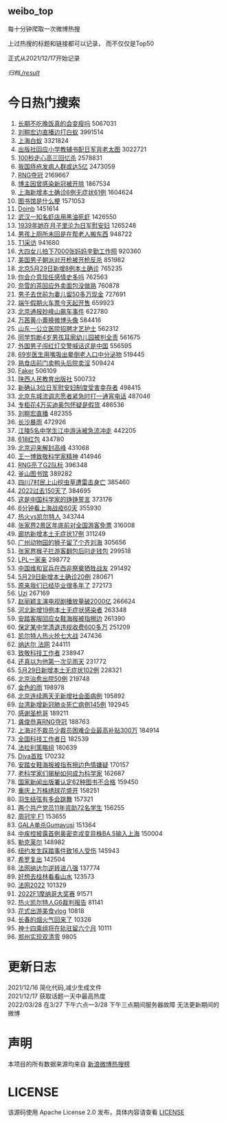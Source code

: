 weibo_top  
---
每十分钟爬取一次微博热搜  

上过热搜的标题和链接都可以记录， 而不仅仅是Top50

正式从2021/12/17开始记录  

*归档[./result](./result/)*

# 今日热门搜索  
1. [长期不吃晚饭真的会变瘦吗](https://s.weibo.com//weibo?q=%23%E9%95%BF%E6%9C%9F%E4%B8%8D%E5%90%83%E6%99%9A%E9%A5%AD%E7%9C%9F%E7%9A%84%E4%BC%9A%E5%8F%98%E7%98%A6%E5%90%97%23&Refer=top) 5067031
2. [刘畊宏边直播边打白蚁](https://s.weibo.com//weibo?q=%23%E5%88%98%E7%95%8A%E5%AE%8F%E8%BE%B9%E7%9B%B4%E6%92%AD%E8%BE%B9%E6%89%93%E7%99%BD%E8%9A%81%23&Refer=top) 3991514
3. [上海白蚁](https://s.weibo.com//weibo?q=%23%E4%B8%8A%E6%B5%B7%E7%99%BD%E8%9A%81%23&Refer=top) 3321824
4. [出版社回应小学教辅书配日军背老太图](https://s.weibo.com//weibo?q=%23%E5%87%BA%E7%89%88%E7%A4%BE%E5%9B%9E%E5%BA%94%E5%B0%8F%E5%AD%A6%E6%95%99%E8%BE%85%E4%B9%A6%E9%85%8D%E6%97%A5%E5%86%9B%E8%83%8C%E8%80%81%E5%A4%AA%E5%9B%BE%23&Refer=top) 3022721
5. [100秒走心高三回忆杀](https://s.weibo.com//weibo?q=%23100%E7%A7%92%E8%B5%B0%E5%BF%83%E9%AB%98%E4%B8%89%E5%9B%9E%E5%BF%86%E6%9D%80%23&Refer=top) 2578831
6. [我国痔疮发病人群或达5亿](https://s.weibo.com//weibo?q=%23%E6%88%91%E5%9B%BD%E7%97%94%E7%96%AE%E5%8F%91%E7%97%85%E4%BA%BA%E7%BE%A4%E6%88%96%E8%BE%BE5%E4%BA%BF%23&Refer=top) 2473059
7. [RNG夺冠](https://s.weibo.com//weibo?q=%23RNG%E5%A4%BA%E5%86%A0%23&Refer=top) 2169667
8. [博主因曾感染新冠被开除](https://s.weibo.com//weibo?q=%23%E5%8D%9A%E4%B8%BB%E5%9B%A0%E6%9B%BE%E6%84%9F%E6%9F%93%E6%96%B0%E5%86%A0%E8%A2%AB%E5%BC%80%E9%99%A4%23&Refer=top) 1867534
9. [上海新增本土确诊6例无症状61例](https://s.weibo.com//weibo?q=%23%E4%B8%8A%E6%B5%B7%E6%96%B0%E5%A2%9E%E6%9C%AC%E5%9C%9F%E7%A1%AE%E8%AF%8A6%E4%BE%8B%E6%97%A0%E7%97%87%E7%8A%B661%E4%BE%8B%23&Refer=top) 1604624
10. [图书馆是什么梗](https://s.weibo.com//weibo?q=%23%E5%9B%BE%E4%B9%A6%E9%A6%86%E6%98%AF%E4%BB%80%E4%B9%88%E6%A2%97%23&Refer=top) 1571053
11. [Doinb](https://s.weibo.com//weibo?q=Doinb&Refer=top) 1451614
12. [武汉一知名虾店用黑油死虾](https://s.weibo.com//weibo?q=%23%E6%AD%A6%E6%B1%89%E4%B8%80%E7%9F%A5%E5%90%8D%E8%99%BE%E5%BA%97%E7%94%A8%E9%BB%91%E6%B2%B9%E6%AD%BB%E8%99%BE%23&Refer=top) 1426550
13. [1939年她在月子里沦为日军慰安妇](https://s.weibo.com//weibo?q=%231939%E5%B9%B4%E5%A5%B9%E5%9C%A8%E6%9C%88%E5%AD%90%E9%87%8C%E6%B2%A6%E4%B8%BA%E6%97%A5%E5%86%9B%E6%85%B0%E5%AE%89%E5%A6%87%23&Refer=top) 1265248
14. [男孩上厕所未回是在帮老人搬东西](https://s.weibo.com//weibo?q=%23%E7%94%B7%E5%AD%A9%E4%B8%8A%E5%8E%95%E6%89%80%E6%9C%AA%E5%9B%9E%E6%98%AF%E5%9C%A8%E5%B8%AE%E8%80%81%E4%BA%BA%E6%90%AC%E4%B8%9C%E8%A5%BF%23&Refer=top) 948722
15. [T1采访](https://s.weibo.com//weibo?q=T1%E9%87%87%E8%AE%BF&Refer=top) 941680
16. [大四女儿拍下7000张妈妈辛勤工作照](https://s.weibo.com//weibo?q=%23%E5%A4%A7%E5%9B%9B%E5%A5%B3%E5%84%BF%E6%8B%8D%E4%B8%8B7000%E5%BC%A0%E5%A6%88%E5%A6%88%E8%BE%9B%E5%8B%A4%E5%B7%A5%E4%BD%9C%E7%85%A7%23&Refer=top) 920360
17. [美国男子朝派对开枪被开枪反杀](https://s.weibo.com//weibo?q=%23%E7%BE%8E%E5%9B%BD%E7%94%B7%E5%AD%90%E6%9C%9D%E6%B4%BE%E5%AF%B9%E5%BC%80%E6%9E%AA%E8%A2%AB%E5%BC%80%E6%9E%AA%E5%8F%8D%E6%9D%80%23&Refer=top) 851982
18. [北京5月29日新增8例本土确诊](https://s.weibo.com//weibo?q=%23%E5%8C%97%E4%BA%AC5%E6%9C%8829%E6%97%A5%E6%96%B0%E5%A2%9E8%E4%BE%8B%E6%9C%AC%E5%9C%9F%E7%A1%AE%E8%AF%8A%23&Refer=top) 765235
19. [你会介意现任感情史多吗](https://s.weibo.com//weibo?q=%23%E4%BD%A0%E4%BC%9A%E4%BB%8B%E6%84%8F%E7%8E%B0%E4%BB%BB%E6%84%9F%E6%83%85%E5%8F%B2%E5%A4%9A%E5%90%97%23&Refer=top) 762563
20. [奈雪的茶回应外卖面包没做熟](https://s.weibo.com//weibo?q=%23%E5%A5%88%E9%9B%AA%E7%9A%84%E8%8C%B6%E5%9B%9E%E5%BA%94%E5%A4%96%E5%8D%96%E9%9D%A2%E5%8C%85%E6%B2%A1%E5%81%9A%E7%86%9F%23&Refer=top) 760878
21. [男子去世前为妻儿留50多万现金](https://s.weibo.com//weibo?q=%23%E7%94%B7%E5%AD%90%E5%8E%BB%E4%B8%96%E5%89%8D%E4%B8%BA%E5%A6%BB%E5%84%BF%E7%95%9950%E5%A4%9A%E4%B8%87%E7%8E%B0%E9%87%91%23&Refer=top) 727691
22. [端午假期火车票今天起开售](https://s.weibo.com//weibo?q=%23%E7%AB%AF%E5%8D%88%E5%81%87%E6%9C%9F%E7%81%AB%E8%BD%A6%E7%A5%A8%E4%BB%8A%E5%A4%A9%E8%B5%B7%E5%BC%80%E5%94%AE%23&Refer=top) 659923
23. [北京通报妙峰山飙车事件](https://s.weibo.com//weibo?q=%23%E5%8C%97%E4%BA%AC%E9%80%9A%E6%8A%A5%E5%A6%99%E5%B3%B0%E5%B1%B1%E9%A3%99%E8%BD%A6%E4%BA%8B%E4%BB%B6%23&Refer=top) 622780
24. [万茜黄小蕾换微博头像](https://s.weibo.com//weibo?q=%23%E4%B8%87%E8%8C%9C%E9%BB%84%E5%B0%8F%E8%95%BE%E6%8D%A2%E5%BE%AE%E5%8D%9A%E5%A4%B4%E5%83%8F%23&Refer=top) 584416
25. [山东一公立医院招聘才艺护士](https://s.weibo.com//weibo?q=%23%E5%B1%B1%E4%B8%9C%E4%B8%80%E5%85%AC%E7%AB%8B%E5%8C%BB%E9%99%A2%E6%8B%9B%E8%81%98%E6%89%8D%E8%89%BA%E6%8A%A4%E5%A3%AB%23&Refer=top) 562312
26. [同学剪断4岁男孩耳廓幼儿园被判全责](https://s.weibo.com//weibo?q=%23%E5%90%8C%E5%AD%A6%E5%89%AA%E6%96%AD4%E5%B2%81%E7%94%B7%E5%AD%A9%E8%80%B3%E5%BB%93%E5%B9%BC%E5%84%BF%E5%9B%AD%E8%A2%AB%E5%88%A4%E5%85%A8%E8%B4%A3%23&Refer=top) 561675
27. [外国男子闯红灯交警喊话这是中国](https://s.weibo.com//weibo?q=%23%E5%A4%96%E5%9B%BD%E7%94%B7%E5%AD%90%E9%97%AF%E7%BA%A2%E7%81%AF%E4%BA%A4%E8%AD%A6%E5%96%8A%E8%AF%9D%E8%BF%99%E6%98%AF%E4%B8%AD%E5%9B%BD%23&Refer=top) 556595
28. [69岁医生用嘴吸出晕倒老人口中分泌物](https://s.weibo.com//weibo?q=%2369%E5%B2%81%E5%8C%BB%E7%94%9F%E7%94%A8%E5%98%B4%E5%90%B8%E5%87%BA%E6%99%95%E5%80%92%E8%80%81%E4%BA%BA%E5%8F%A3%E4%B8%AD%E5%88%86%E6%B3%8C%E7%89%A9%23&Refer=top) 519445
29. [熟食店前门卖鸭头后院卖淫](https://s.weibo.com//weibo?q=%23%E7%86%9F%E9%A3%9F%E5%BA%97%E5%89%8D%E9%97%A8%E5%8D%96%E9%B8%AD%E5%A4%B4%E5%90%8E%E9%99%A2%E5%8D%96%E6%B7%AB%23&Refer=top) 509424
30. [Faker](https://s.weibo.com//weibo?q=Faker&Refer=top) 506109
31. [陕西人民教育出版社](https://s.weibo.com//weibo?q=%23%E9%99%95%E8%A5%BF%E4%BA%BA%E6%B0%91%E6%95%99%E8%82%B2%E5%87%BA%E7%89%88%E7%A4%BE%23&Refer=top) 500732
32. [新确认3位日军慰安妇制度受害幸存者](https://s.weibo.com//weibo?q=%23%E6%96%B0%E7%A1%AE%E8%AE%A43%E4%BD%8D%E6%97%A5%E5%86%9B%E6%85%B0%E5%AE%89%E5%A6%87%E5%88%B6%E5%BA%A6%E5%8F%97%E5%AE%B3%E5%B9%B8%E5%AD%98%E8%80%85%23&Refer=top) 498415
33. [北京东城流调志愿者紧急时打一通宵电话](https://s.weibo.com//weibo?q=%23%E5%8C%97%E4%BA%AC%E4%B8%9C%E5%9F%8E%E6%B5%81%E8%B0%83%E5%BF%97%E6%84%BF%E8%80%85%E7%B4%A7%E6%80%A5%E6%97%B6%E6%89%93%E4%B8%80%E9%80%9A%E5%AE%B5%E7%94%B5%E8%AF%9D%23&Refer=top) 487046
34. [专柜花4万买迪奥包怀疑是假货](https://s.weibo.com//weibo?q=%23%E4%B8%93%E6%9F%9C%E8%8A%B14%E4%B8%87%E4%B9%B0%E8%BF%AA%E5%A5%A5%E5%8C%85%E6%80%80%E7%96%91%E6%98%AF%E5%81%87%E8%B4%A7%23&Refer=top) 486536
35. [刘畊宏直播](https://s.weibo.com//weibo?q=%E5%88%98%E7%95%8A%E5%AE%8F%E7%9B%B4%E6%92%AD&Refer=top) 482355
36. [长沙暴雨](https://s.weibo.com//weibo?q=%23%E9%95%BF%E6%B2%99%E6%9A%B4%E9%9B%A8%23&Refer=top) 472926
37. [江陵5名中学生江中游泳被急流冲走](https://s.weibo.com//weibo?q=%23%E6%B1%9F%E9%99%B55%E5%90%8D%E4%B8%AD%E5%AD%A6%E7%94%9F%E6%B1%9F%E4%B8%AD%E6%B8%B8%E6%B3%B3%E8%A2%AB%E6%80%A5%E6%B5%81%E5%86%B2%E8%B5%B0%23&Refer=top) 442205
38. [618红包](https://s.weibo.com//weibo?q=%23618%E7%BA%A2%E5%8C%85%23&Refer=top) 434780
39. [北京迎来解封高峰](https://s.weibo.com//weibo?q=%23%E5%8C%97%E4%BA%AC%E8%BF%8E%E6%9D%A5%E8%A7%A3%E5%B0%81%E9%AB%98%E5%B3%B0%23&Refer=top) 431068
40. [王一博致敬科学家精神](https://s.weibo.com//weibo?q=%E7%8E%8B%E4%B8%80%E5%8D%9A%E8%87%B4%E6%95%AC%E7%A7%91%E5%AD%A6%E5%AE%B6%E7%B2%BE%E7%A5%9E&Refer=top) 414946
41. [RNG亮了G2队标](https://s.weibo.com//weibo?q=%23RNG%E4%BA%AE%E4%BA%86G2%E9%98%9F%E6%A0%87%23&Refer=top) 396348
42. [釜山图书馆](https://s.weibo.com//weibo?q=%23%E9%87%9C%E5%B1%B1%E5%9B%BE%E4%B9%A6%E9%A6%86%23&Refer=top) 389282
43. [四川7村民上山挖虫草遭雷击身亡](https://s.weibo.com//weibo?q=%23%E5%9B%9B%E5%B7%9D7%E6%9D%91%E6%B0%91%E4%B8%8A%E5%B1%B1%E6%8C%96%E8%99%AB%E8%8D%89%E9%81%AD%E9%9B%B7%E5%87%BB%E8%BA%AB%E4%BA%A1%23&Refer=top) 385460
44. [2022过去150天了](https://s.weibo.com//weibo?q=%232022%E8%BF%87%E5%8E%BB150%E5%A4%A9%E4%BA%86%23&Refer=top) 384695
45. [这是中国科学家的铮铮誓言](https://s.weibo.com//weibo?q=%23%E8%BF%99%E6%98%AF%E4%B8%AD%E5%9B%BD%E7%A7%91%E5%AD%A6%E5%AE%B6%E7%9A%84%E9%93%AE%E9%93%AE%E8%AA%93%E8%A8%80%23&Refer=top) 373176
46. [6分钟看上海战疫60天](https://s.weibo.com//weibo?q=%236%E5%88%86%E9%92%9F%E7%9C%8B%E4%B8%8A%E6%B5%B7%E6%88%98%E7%96%AB60%E5%A4%A9%23&Refer=top) 355930
47. [热火vs凯尔特人](https://s.weibo.com//weibo?q=%23%E7%83%AD%E7%81%ABvs%E5%87%AF%E5%B0%94%E7%89%B9%E4%BA%BA%23&Refer=top) 343744
48. [张家界2景区年底前对全国游客免票](https://s.weibo.com//weibo?q=%23%E5%BC%A0%E5%AE%B6%E7%95%8C2%E6%99%AF%E5%8C%BA%E5%B9%B4%E5%BA%95%E5%89%8D%E5%AF%B9%E5%85%A8%E5%9B%BD%E6%B8%B8%E5%AE%A2%E5%85%8D%E7%A5%A8%23&Refer=top) 316008
49. [廊坊新增本土无症状17例](https://s.weibo.com//weibo?q=%23%E5%BB%8A%E5%9D%8A%E6%96%B0%E5%A2%9E%E6%9C%AC%E5%9C%9F%E6%97%A0%E7%97%87%E7%8A%B617%E4%BE%8B%23&Refer=top) 311249
50. [广州动物园的狮子留了个齐刘海](https://s.weibo.com//weibo?q=%23%E5%B9%BF%E5%B7%9E%E5%8A%A8%E7%89%A9%E5%9B%AD%E7%9A%84%E7%8B%AE%E5%AD%90%E7%95%99%E4%BA%86%E4%B8%AA%E9%BD%90%E5%88%98%E6%B5%B7%23&Refer=top) 305656
51. [张家界猴子拦游客翻包后叼走钱包](https://s.weibo.com//weibo?q=%23%E5%BC%A0%E5%AE%B6%E7%95%8C%E7%8C%B4%E5%AD%90%E6%8B%A6%E6%B8%B8%E5%AE%A2%E7%BF%BB%E5%8C%85%E5%90%8E%E5%8F%BC%E8%B5%B0%E9%92%B1%E5%8C%85%23&Refer=top) 299518
52. [LPL一家亲](https://s.weibo.com//weibo?q=%23LPL%E4%B8%80%E5%AE%B6%E4%BA%B2%23&Refer=top) 298772
53. [中国维和官兵在西非祭奠牺牲战友](https://s.weibo.com//weibo?q=%23%E4%B8%AD%E5%9B%BD%E7%BB%B4%E5%92%8C%E5%AE%98%E5%85%B5%E5%9C%A8%E8%A5%BF%E9%9D%9E%E7%A5%AD%E5%A5%A0%E7%89%BA%E7%89%B2%E6%88%98%E5%8F%8B%23&Refer=top) 291492
54. [5月29日新增本土确诊20例](https://s.weibo.com//weibo?q=%235%E6%9C%8829%E6%97%A5%E6%96%B0%E5%A2%9E%E6%9C%AC%E5%9C%9F%E7%A1%AE%E8%AF%8A20%E4%BE%8B%23&Refer=top) 280671
55. [原来我们已经毕业很多年了](https://s.weibo.com//weibo?q=%23%E5%8E%9F%E6%9D%A5%E6%88%91%E4%BB%AC%E5%B7%B2%E7%BB%8F%E6%AF%95%E4%B8%9A%E5%BE%88%E5%A4%9A%E5%B9%B4%E4%BA%86%23&Refer=top) 272173
56. [Uzi](https://s.weibo.com//weibo?q=%23Uzi%23&Refer=top) 267169
57. [赵丽颖主演电视剧播放量破2000亿](https://s.weibo.com//weibo?q=%23%E8%B5%B5%E4%B8%BD%E9%A2%96%E4%B8%BB%E6%BC%94%E7%94%B5%E8%A7%86%E5%89%A7%E6%92%AD%E6%94%BE%E9%87%8F%E7%A0%B42000%E4%BA%BF%23&Refer=top) 266624
58. [河北新增19例本土无症状感染者](https://s.weibo.com//weibo?q=%23%E6%B2%B3%E5%8C%97%E6%96%B0%E5%A2%9E19%E4%BE%8B%E6%9C%AC%E5%9C%9F%E6%97%A0%E7%97%87%E7%8A%B6%E6%84%9F%E6%9F%93%E8%80%85%23&Refer=top) 263348
59. [安踏客服回应女鞋海报被指擦边](https://s.weibo.com//weibo?q=%23%E5%AE%89%E8%B8%8F%E5%AE%A2%E6%9C%8D%E5%9B%9E%E5%BA%94%E5%A5%B3%E9%9E%8B%E6%B5%B7%E6%8A%A5%E8%A2%AB%E6%8C%87%E6%93%A6%E8%BE%B9%23&Refer=top) 261390
60. [保定某中学清退违规收费600多万](https://s.weibo.com//weibo?q=%23%E4%BF%9D%E5%AE%9A%E6%9F%90%E4%B8%AD%E5%AD%A6%E6%B8%85%E9%80%80%E8%BF%9D%E8%A7%84%E6%94%B6%E8%B4%B9600%E5%A4%9A%E4%B8%87%23&Refer=top) 251209
61. [凯尔特人热火抢七大战](https://s.weibo.com//weibo?q=%23%E5%87%AF%E5%B0%94%E7%89%B9%E4%BA%BA%E7%83%AD%E7%81%AB%E6%8A%A2%E4%B8%83%E5%A4%A7%E6%88%98%23&Refer=top) 247436
62. [纳达尔 法网](https://s.weibo.com//weibo?q=%E7%BA%B3%E8%BE%BE%E5%B0%94%20%E6%B3%95%E7%BD%91&Refer=top) 244111
63. [致敬科技工作者](https://s.weibo.com//weibo?q=%23%E8%87%B4%E6%95%AC%E7%A7%91%E6%8A%80%E5%B7%A5%E4%BD%9C%E8%80%85%23&Refer=top) 238947
64. [还真以为他第一次见雨天](https://s.weibo.com//weibo?q=%23%E8%BF%98%E7%9C%9F%E4%BB%A5%E4%B8%BA%E4%BB%96%E7%AC%AC%E4%B8%80%E6%AC%A1%E8%A7%81%E9%9B%A8%E5%A4%A9%23&Refer=top) 231772
65. [5月29日新增本土无症状102例](https://s.weibo.com//weibo?q=%235%E6%9C%8829%E6%97%A5%E6%96%B0%E5%A2%9E%E6%9C%AC%E5%9C%9F%E6%97%A0%E7%97%87%E7%8A%B6102%E4%BE%8B%23&Refer=top) 228321
66. [北京治愈出院50例](https://s.weibo.com//weibo?q=%23%E5%8C%97%E4%BA%AC%E6%B2%BB%E6%84%88%E5%87%BA%E9%99%A250%E4%BE%8B%23&Refer=top) 219748
67. [金色的雨](https://s.weibo.com//weibo?q=%23%E9%87%91%E8%89%B2%E7%9A%84%E9%9B%A8%23&Refer=top) 198978
68. [北京连续两天无新增社会面病例](https://s.weibo.com//weibo?q=%23%E5%8C%97%E4%BA%AC%E8%BF%9E%E7%BB%AD%E4%B8%A4%E5%A4%A9%E6%97%A0%E6%96%B0%E5%A2%9E%E7%A4%BE%E4%BC%9A%E9%9D%A2%E7%97%85%E4%BE%8B%23&Refer=top) 195892
69. [台湾新增新冠肺炎死亡病例145例](https://s.weibo.com//weibo?q=%23%E5%8F%B0%E6%B9%BE%E6%96%B0%E5%A2%9E%E6%96%B0%E5%86%A0%E8%82%BA%E7%82%8E%E6%AD%BB%E4%BA%A1%E7%97%85%E4%BE%8B145%E4%BE%8B%23&Refer=top) 192945
70. [感谢圣枪哥](https://s.weibo.com//weibo?q=%23%E6%84%9F%E8%B0%A2%E5%9C%A3%E6%9E%AA%E5%93%A5%23&Refer=top) 189211
71. [龚俊恭喜RNG夺冠](https://s.weibo.com//weibo?q=%23%E9%BE%9A%E4%BF%8A%E6%81%AD%E5%96%9CRNG%E5%A4%BA%E5%86%A0%23&Refer=top) 188763
72. [上海对不裁员少裁员困难企业最高补贴300万](https://s.weibo.com//weibo?q=%23%E4%B8%8A%E6%B5%B7%E5%AF%B9%E4%B8%8D%E8%A3%81%E5%91%98%E5%B0%91%E8%A3%81%E5%91%98%E5%9B%B0%E9%9A%BE%E4%BC%81%E4%B8%9A%E6%9C%80%E9%AB%98%E8%A1%A5%E8%B4%B4300%E4%B8%87%23&Refer=top) 184914
73. [全国科技工作者日](https://s.weibo.com//weibo?q=%23%E5%85%A8%E5%9B%BD%E7%A7%91%E6%8A%80%E5%B7%A5%E4%BD%9C%E8%80%85%E6%97%A5%23&Refer=top) 182539
74. [法拉利策略组](https://s.weibo.com//weibo?q=%E6%B3%95%E6%8B%89%E5%88%A9%E7%AD%96%E7%95%A5%E7%BB%84&Refer=top) 180639
75. [Diya首胜](https://s.weibo.com//weibo?q=%23Diya%E9%A6%96%E8%83%9C%23&Refer=top) 170232
76. [安踏女鞋海报被指有擦边色情嫌疑](https://s.weibo.com//weibo?q=%23%E5%AE%89%E8%B8%8F%E5%A5%B3%E9%9E%8B%E6%B5%B7%E6%8A%A5%E8%A2%AB%E6%8C%87%E6%9C%89%E6%93%A6%E8%BE%B9%E8%89%B2%E6%83%85%E5%AB%8C%E7%96%91%23&Refer=top) 170157
77. [老科学家们揭秘如何成为科学家](https://s.weibo.com//weibo?q=%23%E8%80%81%E7%A7%91%E5%AD%A6%E5%AE%B6%E4%BB%AC%E6%8F%AD%E7%A7%98%E5%A6%82%E4%BD%95%E6%88%90%E4%B8%BA%E7%A7%91%E5%AD%A6%E5%AE%B6%23&Refer=top) 162687
78. [国家新闻出版署认定62种图书不合格](https://s.weibo.com//weibo?q=%23%E5%9B%BD%E5%AE%B6%E6%96%B0%E9%97%BB%E5%87%BA%E7%89%88%E7%BD%B2%E8%AE%A4%E5%AE%9A62%E7%A7%8D%E5%9B%BE%E4%B9%A6%E4%B8%8D%E5%90%88%E6%A0%BC%23&Refer=top) 159450
79. [重庆上万株绣球花盛开](https://s.weibo.com//weibo?q=%23%E9%87%8D%E5%BA%86%E4%B8%8A%E4%B8%87%E6%A0%AA%E7%BB%A3%E7%90%83%E8%8A%B1%E7%9B%9B%E5%BC%80%23&Refer=top) 158251
80. [羽生结弦有多会跳舞](https://s.weibo.com//weibo?q=%23%E7%BE%BD%E7%94%9F%E7%BB%93%E5%BC%A6%E6%9C%89%E5%A4%9A%E4%BC%9A%E8%B7%B3%E8%88%9E%23&Refer=top) 157321
81. [两个共产党员11年资助72名学生](https://s.weibo.com//weibo?q=%23%E4%B8%A4%E4%B8%AA%E5%85%B1%E4%BA%A7%E5%85%9A%E5%91%9811%E5%B9%B4%E8%B5%84%E5%8A%A972%E5%90%8D%E5%AD%A6%E7%94%9F%23&Refer=top) 156255
82. [周冠宇 F1](https://s.weibo.com//weibo?q=%E5%91%A8%E5%86%A0%E5%AE%87%20F1&Refer=top) 153655
83. [GALA单杀Gumayusi](https://s.weibo.com//weibo?q=%23GALA%E5%8D%95%E6%9D%80Gumayusi%23&Refer=top) 151364
84. [中疾控披露首例奥密克戎变异株BA.5输入上海](https://s.weibo.com//weibo?q=%23%E4%B8%AD%E7%96%BE%E6%8E%A7%E6%8A%AB%E9%9C%B2%E9%A6%96%E4%BE%8B%E5%A5%A5%E5%AF%86%E5%85%8B%E6%88%8E%E5%8F%98%E5%BC%82%E6%A0%AABA.5%E8%BE%93%E5%85%A5%E4%B8%8A%E6%B5%B7%23&Refer=top) 150004
85. [勒克莱尔](https://s.weibo.com//weibo?q=%E5%8B%92%E5%85%8B%E8%8E%B1%E5%B0%94&Refer=top) 148982
86. [纽约发生踩踏事件致16人受伤](https://s.weibo.com//weibo?q=%23%E7%BA%BD%E7%BA%A6%E5%8F%91%E7%94%9F%E8%B8%A9%E8%B8%8F%E4%BA%8B%E4%BB%B6%E8%87%B416%E4%BA%BA%E5%8F%97%E4%BC%A4%23&Refer=top) 145943
87. [希罗复出](https://s.weibo.com//weibo?q=%23%E5%B8%8C%E7%BD%97%E5%A4%8D%E5%87%BA%23&Refer=top) 142504
88. [法网纳达尔逆转进八强](https://s.weibo.com//weibo?q=%23%E6%B3%95%E7%BD%91%E7%BA%B3%E8%BE%BE%E5%B0%94%E9%80%86%E8%BD%AC%E8%BF%9B%E5%85%AB%E5%BC%BA%23&Refer=top) 137774
89. [好想去桂林看看山水](https://s.weibo.com//weibo?q=%23%E5%A5%BD%E6%83%B3%E5%8E%BB%E6%A1%82%E6%9E%97%E7%9C%8B%E7%9C%8B%E5%B1%B1%E6%B0%B4%23&Refer=top) 123573
90. [法网2022](https://s.weibo.com//weibo?q=%23%E6%B3%95%E7%BD%912022%23&Refer=top) 101329
91. [2022F1摩纳哥大奖赛](https://s.weibo.com//weibo?q=%232022F1%E6%91%A9%E7%BA%B3%E5%93%A5%E5%A4%A7%E5%A5%96%E8%B5%9B%23&Refer=top) 91571
92. [热火凯尔特人G6裁判报告](https://s.weibo.com//weibo?q=%23%E7%83%AD%E7%81%AB%E5%87%AF%E5%B0%94%E7%89%B9%E4%BA%BAG6%E8%A3%81%E5%88%A4%E6%8A%A5%E5%91%8A%23&Refer=top) 81141
93. [花式出游美食vlog](https://s.weibo.com//weibo?q=%23%E8%8A%B1%E5%BC%8F%E5%87%BA%E6%B8%B8%E7%BE%8E%E9%A3%9Fvlog%23&Refer=top) 10818
94. [长春的烟火气回来了](https://s.weibo.com//weibo?q=%23%E9%95%BF%E6%98%A5%E7%9A%84%E7%83%9F%E7%81%AB%E6%B0%94%E5%9B%9E%E6%9D%A5%E4%BA%86%23&Refer=top) 10326
95. [神十四乘组将在轨驻留六个月](https://s.weibo.com//weibo?q=%23%E7%A5%9E%E5%8D%81%E5%9B%9B%E4%B9%98%E7%BB%84%E5%B0%86%E5%9C%A8%E8%BD%A8%E9%A9%BB%E7%95%99%E5%85%AD%E4%B8%AA%E6%9C%88%23&Refer=top) 10111
96. [郑州实现双清零](https://s.weibo.com//weibo?q=%23%E9%83%91%E5%B7%9E%E5%AE%9E%E7%8E%B0%E5%8F%8C%E6%B8%85%E9%9B%B6%23&Refer=top) 9805
# 更新日志  
2021/12/16  简化代码,减少生成文件  
2021/12/17  获取话题一天中最高热度  
2022/03/28  在3/27 下午六点—3/28 下午三点期间服务器故障 无法更新期间的微博  
# 声明  
本项目的所有数据来源均来自 [新浪微博热搜榜](https://s.weibo.com/top/summary)  

# LICENSE
该源码使用 Apache License 2.0 发布，具体内容请查看 [LICENSE](./LICENSE)
